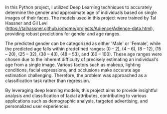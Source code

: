 In this Python project, I utilized Deep Learning techniques to accurately determine the gender and approximate age
of individuals based on single images of their faces. The models used in this project were trained by Tal Hassner and
Gil Levi (https://talhassner.github.io/home/projects/Adience/Adience-data.html), providing robust predictions for
gender and age ranges.

The predicted gender can be categorized as either 'Male' or 'Female', while the predicted age falls within
predefined ranges: (0 – 2), (4 – 6), (8 – 12), (15 – 20), (25 – 32), (38 – 43), (48 – 53), and (60 – 100).
These age ranges were chosen due to the inherent difficulty of precisely estimating an individual's age from a
single image. Various factors such as makeup, lighting conditions, facial expressions, and occlusions make accurate
age estimation challenging. Therefore, the problem was approached as a classification task rather than regression.

By leveraging deep learning models, this project aims to provide insightful analysis and classification of facial
attributes, contributing to various applications such as demographic analysis, targeted advertising, and
personalized user experiences.